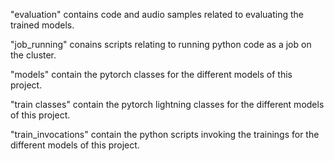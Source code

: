"evaluation" contains code and audio samples related to evaluating the trained models.

"job_running" conains scripts relating to running python code as a job on the cluster. 

"models" contain the pytorch classes for the different models of this project. 

"train classes" contain the pytorch lightning classes for the different models of this project.

"train_invocations" contain the python scripts invoking the trainings for the different models of this project. 

